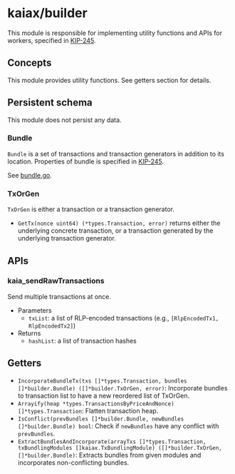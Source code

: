 # kaiax/builder

This module is responsible for implementing utility functions and APIs for workers, specified in [KIP-245](https://kips.kaia.io/KIPs/kip-245).

## Concepts

This module provides utility functions. See getters section for details.

## Persistent schema

This module does not persist any data.

### Bundle

`Bundle` is a set of transactions and transaction generators in addition to its location.
Properties of bundle is specified in [KIP-245](https://kips.kaia.io/KIPs/kip-245).

See [bundle.go](./bundle.go).

### TxOrGen

`TxOrGen` is either a transaction or a transaction generator.

- `GetTx(nonce uint64) (*types.Transaction, error)` returns either the underlying concrete transaction, or a transaction generated by the underlying transaction generator.

## APIs

### kaia_sendRawTransactions

Send multiple transactions at once.

- Parameters
  - `txList`: a list of RLP-encoded transactions (e.g., `[RlpEncodedTx1, RlpEncodedTx2]`)
- Returns
  - `hashList`: a list of transaction hashes

## Getters

- `IncorporateBundleTx(txs []*types.Transaction, bundles []*builder.Bundle) ([]*builder.TxOrGen, error)`: Incorporate bundles to transaction list to have a new reordered list of TxOrGen.
- `Arrayify(heap *types.TransactionsByPriceAndNonce) []*types.Transaction`: Flatten transaction heap.
- `IsConflict(prevBundles []*builder.Bundle, newBundles []*builder.Bundle) bool`: Check if `newBundles` have any conflict with `prevBundles`.
- `ExtractBundlesAndIncorporate(arrayTxs []*types.Transaction, txBundlingModules []kaiax.TxBundlingModule) ([]*builder.TxOrGen, []*builder.Bundle)`: Extracts bundles from given modules and incorporates non-conflicting bundles.
